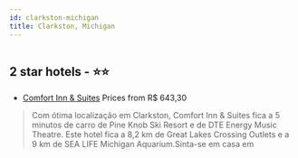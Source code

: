 ```yaml
---
id: clarkston-michigan
title: Clarkston, Michigan
---
```


<center><img src="https://i.travelapi.com/hotels/69000000/68630000/68623600/68623534/f46c77c5_z.jpg" alt="" /></center>


##  2 star hotels - ⭐️⭐️

-    [Comfort Inn & Suites](https://www.hurb.com/br/aud/https://www.hurb.com/br/hotels/clarkston/comfort-inn-suites-HT-AUI5?cmp=18055) Prices from R$ 643,30
   > Com ótima localização em Clarkston, Comfort Inn & Suites fica a 5  minutos de carro de Pine Knob Ski Resort e de DTE Energy Music Theatre.  Este hotel fica a 8,2 km de Great Lakes Crossing Outlets e a 9 km de SEA LIFE Michigan Aquarium.Sinta-se em casa em
